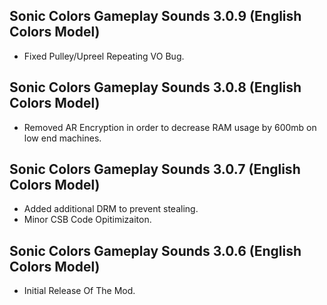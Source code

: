 ## Sonic Colors Gameplay Sounds 3.0.9 (English Colors Model)

- Fixed Pulley/Upreel Repeating VO Bug.

## Sonic Colors Gameplay Sounds 3.0.8 (English Colors Model)
- Removed AR Encryption in order to decrease RAM usage by 600mb on low end machines.

## Sonic Colors Gameplay Sounds 3.0.7 (English Colors Model)
- Added additional DRM to prevent stealing.
- Minor CSB Code Opitimizaiton.



## Sonic Colors Gameplay Sounds 3.0.6 (English Colors Model)

-	Initial Release Of The Mod.	